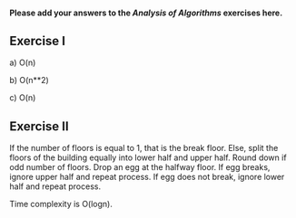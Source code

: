 #### Please add your answers to the ***Analysis of  Algorithms*** exercises here.

## Exercise I

a) O(n)


b) O(n**2)


c) O(n)

## Exercise II
If the number of floors is equal to 1, that is the break floor.
Else, split the floors of the building equally into lower half and upper half.
Round down if odd number of floors. Drop an egg at the halfway floor.
If egg breaks, ignore upper half and repeat process. If egg does not break, ignore lower half and repeat process.

Time complexity is O(logn).
